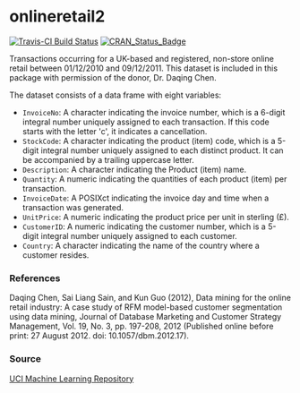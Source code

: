 # onlineretail2

[![Travis-CI Build Status](https://travis-ci.com/allanvc/onlineretail2.svg?branch=master)](https://travis-ci.com/allanvc/onlineretail2)
[![CRAN_Status_Badge](http://www.r-pkg.org/badges/version/onlineretail2)](https://cran.r-project.org/package=onlineretail2)

Transactions occurring for a UK-based and registered, non-store online retail 
between 01/12/2010 and 09/12/2011. This dataset is included in this package
with permission of the donor, Dr. Daqing Chen.

The dataset consists of a data frame with eight variables:
* `InvoiceNo`: A character indicating the invoice number, which is a 6-digit integral number 
uniquely assigned to each transaction. If this code starts with the letter 'c', 
it indicates a cancellation.
* `StockCode`: A character indicating the product (item) code, which is a 5-digit integral 
number uniquely assigned to each distinct product. It can be accompanied by a trailing 
uppercase letter.
* `Description`: A character indicating the Product (item) name.
* `Quantity`: A numeric indicating the quantities of each product (item) per transaction.
* `InvoiceDate`: A POSIXct indicating the invoice day and time when a transaction was generated.
* `UnitPrice`: A numeric indicating the product price per unit in sterling (£).
* `CustomerID`: A numeric indicating the customer number, which is a 5-digit integral number 
uniquely assigned to each customer.
* `Country`: A character indicating the name of the country where a customer resides.


### References

Daqing Chen, Sai Liang Sain, and Kun Guo (2012), Data mining for the online retail 
industry: A case study of RFM model-based customer segmentation using data mining, 
Journal of Database Marketing and Customer Strategy Management, Vol. 19, No. 3, 
pp. 197-208, 2012 (Published online before print: 27 August 2012. doi: 10.1057/dbm.2012.17).


### Source

[UCI Machine Learning Repository](https://archive.ics.uci.edu/ml/datasets/Online+Retail+II)


